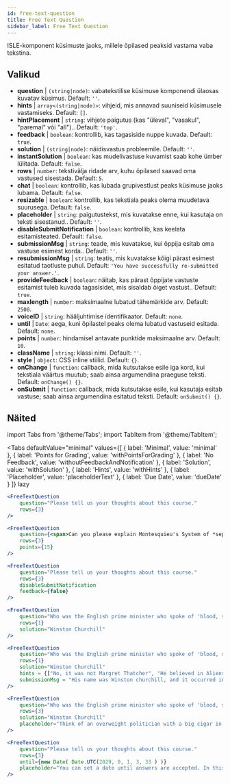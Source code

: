 ```yaml
---
id: free-text-question 
title: Free Text Question
sidebar_label: Free Text Question
---
```


ISLE-komponent küsimuste jaoks, millele õpilased peaksid vastama vaba tekstina.

## Valikud

* __question__ | `(string|node)`: vabatekstilise küsimuse komponendi ülaosas kuvatav küsimus. Default: `''`.
* __hints__ | `array<(string|node)>`: vihjeid, mis annavad suuniseid küsimusele vastamiseks. Default: `[]`.
* __hintPlacement__ | `string`: vihjete paigutus (kas "üleval", "vasakul", "paremal" või "all").. Default: `'top'`.
* __feedback__ | `boolean`: kontrollib, kas tagasiside nuppe kuvada. Default: `true`.
* __solution__ | `(string|node)`: näidisvastus probleemile. Default: `''`.
* __instantSolution__ | `boolean`: kas mudelivastuse kuvamist saab kohe ümber lülitada. Default: `false`.
* __rows__ | `number`: tekstivälja ridade arv, kuhu õpilased saavad oma vastused sisestada. Default: `5`.
* __chat__ | `boolean`: kontrollib, kas lubada grupivestlust peaks küsimuse jaoks lubama. Default: `false`.
* __resizable__ | `boolean`: kontrollib, kas tekstiala peaks olema muudetava suurusega. Default: `false`.
* __placeholder__ | `string`: paigutustekst, mis kuvatakse enne, kui kasutaja on teksti sisestanud.. Default: `''`.
* __disableSubmitNotification__ | `boolean`: kontrollib, kas keelata esitamisteated. Default: `false`.
* __submissionMsg__ | `string`: teade, mis kuvatakse, kui õppija esitab oma vastuse esimest korda.. Default: `''`.
* __resubmissionMsg__ | `string`: teatis, mis kuvatakse kõigi pärast esimest esitatud taotluste puhul. Default: `'You have successfully re-submitted your answer.'`.
* __provideFeedback__ | `boolean`: näitab, kas pärast õppijate vastuste esitamist tuleb kuvada tagasisidet, mis sisaldab õiget vastust.. Default: `true`.
* __maxlength__ | `number`: maksimaalne lubatud tähemärkide arv. Default: `2500`.
* __voiceID__ | `string`: hääljuhtimise identifikaator. Default: `none`.
* __until__ | `Date`: aega, kuni õpilastel peaks olema lubatud vastuseid esitada. Default: `none`.
* __points__ | `number`: hindamisel antavate punktide maksimaalne arv. Default: `10`.
* __className__ | `string`: klassi nimi. Default: `''`.
* __style__ | `object`: CSS inline stiilid. Default: `{}`.
* __onChange__ | `function`: callback, mida kutsutakse esile iga kord, kui tekstiala väärtus muutub; saab ainsa argumendina praeguse teksti. Default: `onChange() {}`.
* __onSubmit__ | `function`: callback, mida kutsutakse esile, kui kasutaja esitab vastuse; saab ainsa argumendina esitatud teksti. Default: `onSubmit() {}`.


## Näited

import Tabs from '@theme/Tabs';
import TabItem from '@theme/TabItem';

<Tabs
    defaultValue="minimal"
    values={[
        { label: 'Minimal', value: 'minimal' },
        { label: 'Points for Grading', value: 'withPointsForGrading' },
        { label: 'No Feedback', value: 'withoutFeedbackAndNotification' },
        { label: 'Solution', value: 'withSolution' },
        { label: 'Hints', value: 'withHints' },
        { label: 'Placeholder', value: 'placeholderText' },
        { label: 'Due Date', value: 'dueDate' }
    ]}
    lazy
>

<TabItem value="minimal" >

```jsx live
<FreeTextQuestion 
    question="Please tell us your thoughts about this course." 
    rows={3} 
/>
```
</TabItem>

<TabItem value="withPointsForGrading" >

```jsx live
<FreeTextQuestion 
    question={<span>Can you please explain Montesquieu's System of *separation of powers*?</span>} 
    rows={3} 
    points={15}
/>
```

</TabItem>

<TabItem value="withoutFeedbackAndNotification" >

```jsx live
<FreeTextQuestion 
    question="Please tell us your thoughts about this course." 
    rows={3}
    disableSubmitNotification 
    feedback={false}
/>
```

</TabItem>

<TabItem value="withSolution" > 

```jsx live
<FreeTextQuestion 
    question="Who was the English prime minister who spoke of 'blood, sweat and tears'?" 
    rows={1} 
    solution="Winston Churchill" 
/>
```

</TabItem>

<TabItem value="withHints" >

```jsx live
<FreeTextQuestion 
    question="Who was the English prime minister who spoke of 'blood, sweat and tears'?" 
    rows={1} 
    solution="Winston Churchill" 
    hints = {["No, it was not Margret Thatcher", "He believed in Aliens by the way", "His first name was Winston - like the guy in 1984"]}
    submissionMsg = "His name was Winston churchill, and it occurred in a speech given by him to the House of Commons of the Parliament of the United Kingdom on 13 May 1940. The speech is sometimes known by that name"
/>
```

</TabItem>

<TabItem value="placeholderText" >

```jsx live
<FreeTextQuestion 
    question="Who was the English prime minister who spoke of 'blood, sweat and tears'?" 
    rows={3} 
    solution="Winston Churchill" 
    placeholder="Think of an overweight politician with a big cigar in his mouth."
/>
```

</TabItem>

<TabItem value="dueDate" >

```jsx live
<FreeTextQuestion 
    question="Please tell us your thoughts about this course." 
    rows={3} 
    until={new Date( Date.UTC(2029, 0, 1, 3, 33 ) )}
    placeholder="You can set a date until answers are accepted. In this case it is 2020, 1st of January, 3:30 am UTC time."
/>
```

</TabItem>

</Tabs>
